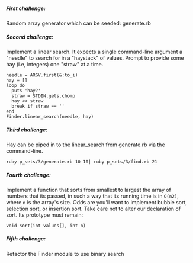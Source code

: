 ##### First challenge:
Random array generator which can be seeded: generate.rb

##### Second challenge:
Implement a linear search. It expects a single command-line argument a "needle" to search for in a "haystack" of values.
Prompt to provide some hay (i.e, integers) one "straw" at a time.

```
needle = ARGV.first(&:to_i)
hay = []
loop do
  puts 'hay?'
  straw = STDIN.gets.chomp
  hay << straw
  break if straw == ''
end
Finder.linear_search(needle, hay)
```

##### Third challenge:
Hay can be piped in to the linear_search from generate.rb via the command-line.
```
ruby p_sets/3/generate.rb 10 10| ruby p_sets/3/find.rb 21
```

##### Fourth challenge:
Implement a function that sorts from smallest to largest
the array of numbers that its passed, in such a way that its running time is in `O(n2)`, where `n` is the array's size.
Odds are you'll want to implement bubble sort, selection sort, or insertion sort.
Take care not to alter our declaration of sort. Its prototype must remain:
```
void sort(int values[], int n)
```

##### Fifth challenge:
Refactor the Finder module to use binary search
